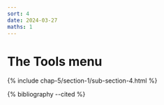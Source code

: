 ```yaml
---
sort: 4
date: 2024-03-27
maths: 1
---
```


# The Tools menu

{% include chap-5/section-1/sub-section-4.html %}

{% bibliography --cited %}

